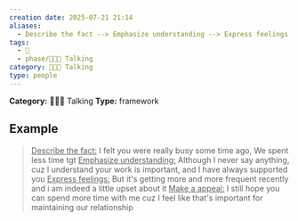 ```yaml
---
creation date: 2025-07-21 21:14
aliases:
  - Describe the fact --> Emphasize understanding --> Express feelings --> Make a appeal
tags:
  - 💬
  - phase/🧑‍🤝‍🧑 Talking
category: 🧑‍🤝‍🧑 Talking
type: people
---
```

**Category:** 🧑‍🤝‍🧑 Talking
**Type:** framework

## Example
> <u>Describe the fact:</u>
> 	I felt you were really busy some time ago, We spent less time tgt
> <u>Emphasize understanding:</u>
> 	Although I never say anything, cuz I understand your work is important, and I have always supported you
> <u>Express feelings:</u>
> 	But it's getting more and more frequent recently and i am indeed a little upset about it
> <u>Make a appeal:</u>
> 	I still hope you can spend more time with me cuz I feel like that's important for maintaining our relationship

